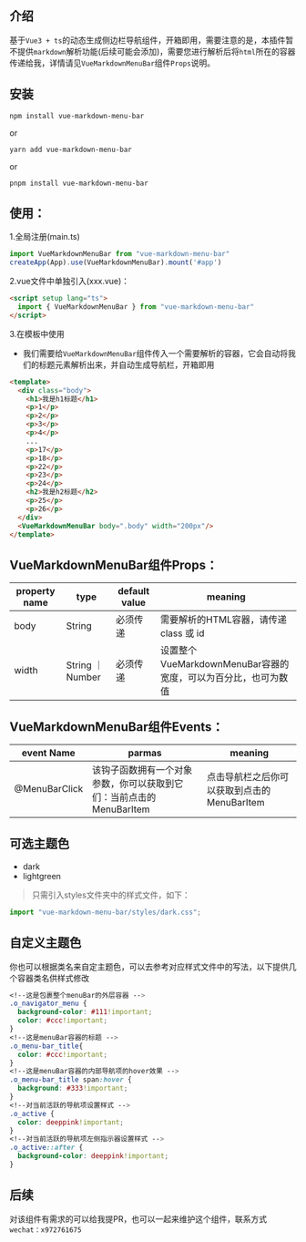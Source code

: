 ## 介绍
基于`Vue3 + ts`的动态生成侧边栏导航组件，开箱即用，需要注意的是，本插件暂不提供`markdown`解析功能(后续可能会添加)，需要您进行解析后将`html`所在的容器传递给我，详情请见`VueMarkdownMenuBar`组件`Props`说明。

## 安装
```shell
npm install vue-markdown-menu-bar
```
or
```shell
yarn add vue-markdown-menu-bar
```
or
```shell
pnpm install vue-markdown-menu-bar
```

## 使用：
1.全局注册(main.ts)
```ts
import VueMarkdownMenuBar from "vue-markdown-menu-bar"
createApp(App).use(VueMarkdownMenuBar).mount('#app')
```

2.vue文件中单独引入(xxx.vue)：

```html
<script setup lang="ts">
  import { VueMarkdownMenuBar } from "vue-markdown-menu-bar"
</script>
```
3.在模板中使用
- 我们需要给`VueMarkdownMenuBar`组件传入一个需要解析的容器，它会自动将我们的标题元素解析出来，并自动生成导航栏，开箱即用
```html
<template>
  <div class="body">
    <h1>我是h1标题</h1>
    <p>1</p>
    <p>2</p>
    <p>3</p>
    <p>4</p>
    ...
    <p>17</p>
    <p>18</p>
    <p>22</p>
    <p>23</p>
    <p>24</p>
    <h2>我是h2标题</h2>
    <p>25</p>
    <p>26</p>
  </div>
  <VueMarkdownMenuBar body=".body" width="200px"/>
</template>
```
## VueMarkdownMenuBar组件Props：

| property name | type             | default value | meaning                                                      |
| ------------- | ---------------- | ------------- | ------------------------------------------------------------ |
| body          | String           | 必须传递      | 需要解析的HTML容器，请传递 class 或 id                       |
| width         | String ｜ Number | 必须传递      | 设置整个VueMarkdownMenuBar容器的宽度，可以为百分比，也可为数值 |

## VueMarkdownMenuBar组件Events：

| event Name    | parmas                                                       | meaning                                     |
| ------------- | ------------------------------------------------------------ | ------------------------------------------- |
| @MenuBarClick | 该钩子函数拥有一个对象参数，你可以获取到它们：当前点击的MenuBarItem | 点击导航栏之后你可以获取到点击的MenuBarItem |

## 可选主题色
- dark
- lightgreen
> 只需引入styles文件夹中的样式文件，如下：
```js
import "vue-markdown-menu-bar/styles/dark.css";
```
## 自定义主题色
你也可以根据类名来自定主题色，可以去参考对应样式文件中的写法，以下提供几个容器类名供样式修改
```css
<!--这是包裹整个menuBar的外层容器 -->
.o_navigator_menu {
  background-color: #111!important;
  color: #ccc!important;
}
<!--这是menuBar容器的标题 -->
.o_menu-bar_title{
  color: #ccc!important;
}
<!--这是menuBar容器的内部导航项的hover效果 -->
.o_menu-bar_title span:hover {
  background: #333!important;
}
<!--对当前活跃的导航项设置样式 -->
.o_active {
  color: deeppink!important;
}
<!--对当前活跃的导航项左侧指示器设置样式 -->
.o_active::after {
  background-color: deeppink!important;
}
```
## 后续

对该组件有需求的可以给我提PR，也可以一起来维护这个组件，联系方式`wechat：x972761675`